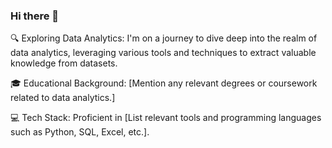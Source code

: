 ### Hi there 👋

🔍 Exploring Data Analytics: I'm on a journey to dive deep into the realm of data analytics, leveraging various tools and techniques to extract valuable knowledge from datasets.

🎓 Educational Background: [Mention any relevant degrees or coursework related to data analytics.]

💻 Tech Stack: Proficient in [List relevant tools and programming languages such as Python, SQL, Excel, etc.].
